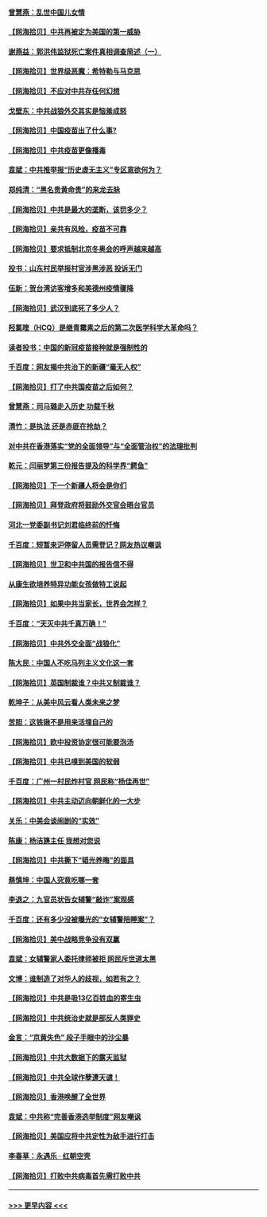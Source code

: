 #### [曾慧燕：乱世中国儿女情](../pages/nsc993/n12887931.md?t=04190702) 
#### [【网海拾贝】中共再被定为美国的第一威胁](../pages/nsc993/n12887580.md?t=04190702) 
#### [谢燕益：郭洪伟监狱死亡案件真相调查简述（一）](../pages/nsc993/n12885648.md?t=04190702) 
#### [【网海拾贝】世界级恶魔：希特勒与马克思](../pages/nsc993/n12884062.md?t=04190702) 
#### [【网海拾贝】不应对中共存任何幻想](../pages/nsc993/n12881460.md?t=04190702) 
#### [戈壁东：中共战狼外交其实是恼羞成怒](../pages/nsc993/n12880392.md?t=04190702) 
#### [【网海拾贝】中国疫苗出了什么事?](../pages/nsc993/n12879124.md?t=04190702) 
#### [【网海拾贝】中共疫苗更像播毒](../pages/nsc993/n12876631.md?t=04190702) 
#### [袁斌：中共推举报“历史虚无主义”专区意欲何为？](../pages/nsc993/n12876530.md?t=04190702) 
#### [郑纯清：“黑名贵黄命贵”的来龙去脉](../pages/nsc993/n12875589.md?t=04190702) 
#### [【网海拾贝】中共是最大的垄断，该罚多少？](../pages/nsc993/n12874006.md?t=04190702) 
#### [【网海拾贝】亲共有风险，疫苗不可靠](../pages/nsc993/n12872224.md?t=04190702) 
#### [【网海拾贝】要求抵制北京冬奥会的呼声越来越高](../pages/nsc993/n12868962.md?t=04190702) 
#### [投书：山东村民举报村官涉黑涉恶 投诉无门](../pages/nsc993/n12869726.md?t=04190702) 
#### [伍新：贺台湾访客增多和美德州疫情骤降](../pages/nsc993/n12865651.md?t=04190702) 
#### [【网海拾贝】武汉到底死了多少人？](../pages/nsc993/n12863707.md?t=04190702) 
#### [羟氯喹（HCQ）是继青霉素之后的第二次医学科学大革命吗？](../pages/nsc993/n12638564.md?t=04190702) 
#### [读者投书：中国的新冠疫苗接种就是强制性的](../pages/nsc993/n12859932.md?t=04190702) 
#### [千百度：网友揭中共治下的新疆“毫无人权”](../pages/nsc993/n12858385.md?t=04190702) 
#### [【网海拾贝】打了中共国疫苗之后如何？](../pages/nsc993/n12857866.md?t=04190702) 
#### [曾慧燕：司马璐走入历史 功载千秋](../pages/nsc993/n12856996.md?t=04190702) 
#### [清竹：是执法 还是赤匪在抢劫？](../pages/nsc993/n12856952.md?t=04190702) 
#### [对中共在香港落实“党的全面领导”与“全面管治权”的法理批判](../pages/nsc993/n12856929.md?t=04190702) 
#### [乾元：闫丽梦第三份报告提及的科学界“鳄鱼”](../pages/nsc993/n12855985.md?t=04190702) 
#### [【网海拾贝】下一个新疆人将会是你们](../pages/nsc993/n12855864.md?t=04190702) 
#### [【网海拾贝】拜登政府将鼓励外交官会晤台官员](../pages/nsc993/n12853615.md?t=04190702) 
#### [河北一党委副书记刘君临终前的忏悔](../pages/nsc993/n12849420.md?t=04190702) 
#### [千百度：短暂来沪停留人员需登记？网友热议嘲讽](../pages/nsc993/n12853497.md?t=04190702) 
#### [【网海拾贝】世卫和中共国的报告信不得](../pages/nsc993/n12850902.md?t=04190702) 
#### [从康生欲培养特异功能女孩做特工说起](../pages/nsc993/n12849289.md?t=04190702) 
#### [【网海拾贝】如果中共当家长，世界会怎样？](../pages/nsc993/n12848436.md?t=04190702) 
#### [千百度：“天灭中共千真万确！”](../pages/nsc993/n12845659.md?t=04190702) 
#### [【网海拾贝】中共外交全面“战狼化”](../pages/nsc993/n12845607.md?t=04190702) 
#### [陈大民：中国人不吃马列主义文化这一套](../pages/nsc993/n12842496.md?t=04190702) 
#### [【网海拾贝】英国制裁谁？中共又制裁谁？](../pages/nsc993/n12840909.md?t=04190702) 
#### [乾坤子：从美中风云看人类未来之梦](../pages/nsc993/n12840590.md?t=04190702) 
#### [苦胆：这铁锹不是用来活埋自己的](../pages/nsc993/n12839512.md?t=04190702) 
#### [【网海拾贝】欧中投资协定很可能要泡汤](../pages/nsc993/n12835122.md?t=04190702) 
#### [【网海拾贝】中共已嗅到美国的软弱](../pages/nsc993/n12832411.md?t=04190702) 
#### [千百度：广州一村民炸村官 网民称“杨佳再世”](../pages/nsc993/n12832380.md?t=04190702) 
#### [【网海拾贝】中共主动迈向朝鲜化的一大步](../pages/nsc993/n12829887.md?t=04190702) 
#### [关乐：中美会谈闹剧的“实效”](../pages/nsc993/n12826698.md?t=04190702) 
#### [陈康：杨洁篪主任  我想对您说](../pages/nsc993/n12826609.md?t=04190702) 
#### [【网海拾贝】中共撕下“韬光养晦”的面具](../pages/nsc993/n12826459.md?t=04190702) 
#### [蔡慎坤：中国人究竟吃哪一套](../pages/nsc993/n12826010.md?t=04190702) 
#### [李退之：九官员状告女辅警“敲诈”案观感](../pages/nsc993/n12823984.md?t=04190702) 
#### [千百度：还有多少没被曝光的“女辅警陪睡案”？](../pages/nsc993/n12822136.md?t=04190702) 
#### [【网海拾贝】美中战略竞争没有双赢](../pages/nsc993/n12822105.md?t=04190702) 
#### [袁斌：女辅警家人委托律师被拒 网民斥世道太黑](../pages/nsc993/n12822004.md?t=04190702) 
#### [文博：谁制造了对华人的歧视，如若有之？](../pages/nsc993/n12821635.md?t=04190702) 
#### [【网海拾贝】中共是吸13亿百姓血的寄生虫](../pages/nsc993/n12819191.md?t=04190702) 
#### [【网海拾贝】中共统治史就是部反人类罪史](../pages/nsc993/n12816738.md?t=04190702) 
#### [金言：“京黄失色” 段子手眼中的沙尘暴](../pages/nsc993/n12815700.md?t=04190702) 
#### [【网海拾贝】中共大数据下的露天监狱](../pages/nsc993/n12811075.md?t=04190702) 
#### [【网海拾贝】中共全球作孽遭天谴！](../pages/nsc993/n12810258.md?t=04190702) 
#### [【网海拾贝】香港唤醒了全世界](../pages/nsc993/n12809100.md?t=04190702) 
#### [袁斌：中共称“完善香港选举制度”网友嘲讽](../pages/nsc993/n12808994.md?t=04190702) 
#### [【网海拾贝】美国应将中共定性为敌手进行打击](../pages/nsc993/n12806870.md?t=04190702) 
#### [李春草：永遇乐 · 红朝空壳](../pages/nsc993/n12805365.md?t=04190702) 
#### [【网海拾贝】打败中共病毒首先需打败中共](../pages/nsc993/n12803930.md?t=04190702) 

----
#### [ >>> 更早内容 <<< ](../indexes/nsc993-earlier.md)
